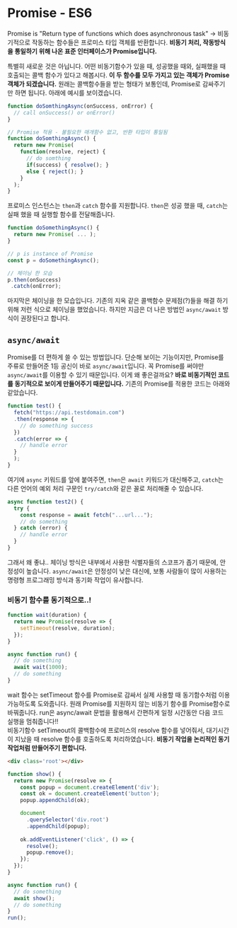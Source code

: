 # Promise - ES6
Promise is "Return type of functions which does asynchronous task" -> 비동기적으로 작동하는 함수들은 프로미스 타입 객체를 반환합니다. **비동기 처리, 작동방식을 통일하기 위해 나온 표준 인터페이스가 Promise입니다.** <br>

특별히 새로운 것은 아닙니다. 어떤 비동기함수가 있을 때, 성공했을 때와, 실패했을 때 호출되는 콜백 함수가 있다고 해봅시다. **이 두 함수를 모두 가지고 있는 객체가 Promise 객체가 되겠습니다.** 원래는 콜백함수들을 받는 형태가 보통인데, Promise로 감싸주기만 하면 됩니다. 아래에 예시를 보이겠습니다.

```js
function doSomthingAsync(onSuccess, onError) {
  // call onSuccess() or onError()
}

// Promise 적용 - 불필요한 매개함수 없고, 반환 타입이 통일됨
function doSomthingAsync() {
  return new Promise(
    function(resolve, reject) {
      // do somthing
      if(success) { resolve(); }
      else { reject(); }
    }
  );
}
```
프로미스 인스턴스는 `then`과 `catch` 함수를 지원합니다. `then`은 성공 했을 때, `catch`는 실패 했을 때 실행할 함수를 전달해줍니다. 
```js
function doSomethingAsync() {
  return new Promise( ... );
}

// p is instance of Promise
const p = doSomethingAsync();

// 체이닝 한 모습 
p.then(onSuccess)
 .catch(onError);
```
마지막은 체이닝을 한 모습입니다. 기존의 지옥 같은 콜백함수 문제점(?)들을 해결 하기 위해 저런 식으로 체이닝을 했었습니다. 하지만 지금은 더 나은 방법인 `async/await` 방식이 권장된다고 합니다.

## `async/await`
Promise를 더 편하게 쓸 수 있는 방법입니다. 단순해 보이는 기능이지만, Promise를 주류로 만들어준 1등 공신이 바로 `async/await`입니다. 꼭 Promise를 써야만 `async/await`를 이용할 수 있기 때문입니다. 이게 왜 좋은걸까요? **바로 비동기적인 코드를 동기적으로 보이게 만들어주기 때문입니다.** 기존의 Promise를 적용한 코드는 아래와 같았습니다.
```js
function test() {
  fetch("https://api.testdomain.com")
  .then(response => {
    // do something success
  })
  .catch(error => {
    // handle error
  }
  );
}
```
여기에 `async` 키워드를 앞에 붙여주면, `then`은 `await` 키워드가 대신해주고, `catch`는 다른 언어의 예외 처리 구문인 `try/catch`와 같은 꼴로 처리해줄 수 있습니다.
```js
async function test2() {
  try {
    const response = await fetch("...url...");
    // do something
  } catch (error) {
    // handle error
  }
}
```

그래서 왜 좋냐.. 체이닝 방식은 내부에서 사용한 식별자들의 스코프가 좁기 때문에, 안정성이 높습니다. `async/await`은 안정성이 낮은 대신에, 보통 사람들이 많이 사용하는 명령형 프로그래밍 방식과 동기화 작업이 유사합니다.

### 비동기 함수를 동기적으로..!
```js
function wait(duration) {
  return new Promise(resolve => {
    setTimeout(resolve, duration);
  });
}

async function run() {
  // do something
  await wait(1000);
  // do something
}

```
wait 함수는 setTimeout 함수를 Promise로 감싸서 실제 사용할 때 동기함수처럼 이용 가능하도록 도와줍니다. 원래 Promise를 지원하지 않는 비동기 함수를 Promise함수로 바꿔줍니다. run은 async/await 문법을 활용해서 간편하게 일정 시간동안 다음 코드 실행을 멈춰줍니다!! <br> 
비동기함수 setTimeout의 콜백함수에 프로미스의 resolve 함수를 넣어줘서, 대기시간이 지났을 때 resolve 함수를 호출하도록 처리하였습니다. **비동기 작업을 논리적인 동기 작업처럼 만들어주기 편합니다.**
```html
<div class='root'></div>
```
```js
function show() {
  return new Promise(resolve => {
    const popup = document.createElement('div');
    const ok = document.createElement('button');
    popup.appendChild(ok);

    document
      .querySelector('div.root')
      .appendChild(popup);
    
    ok.addEventListener('click', () => {
      resolve();
      popup.remove();
    });
  });
}

async function run() {
  // do something
  await show();
  // do something
}
run();
```
